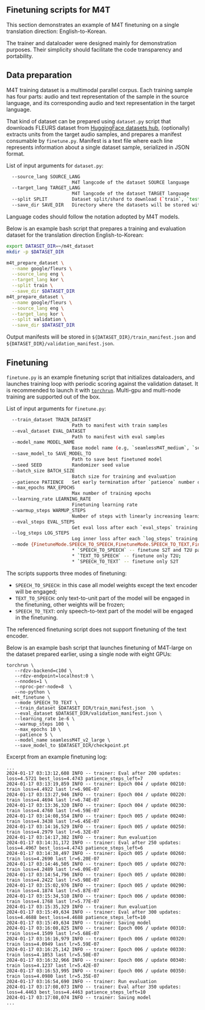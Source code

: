 ## Finetuning scripts for M4T

This section demonstrates an example of M4T finetuning on a single translation direction: English-to-Korean.

The trainer and dataloader were designed mainly for demonstration purposes. Their simplicity should facilitate the code transparency and portability.

## Data preparation

M4T training dataset is a multimodal parallel corpus. Each training sample has four parts: audio and text representation of the sample in the source language, and its corresponding audio and text representation in the target language.

That kind of dataset can be prepared using `dataset.py` script that downloads FLEURS dataset from [HuggingFace datasets hub](https://huggingface.co/datasets/google/fleurs), (optionally) extracts units from the target audio samples, and prepares a manifest consumable by `finetune.py`. Manifest is a text file where each line represents information about a single dataset sample, serialized in JSON format.

List of input arguments for `dataset.py`:

```bash
  --source_lang SOURCE_LANG
                        M4T langcode of the dataset SOURCE language
  --target_lang TARGET_LANG
                        M4T langcode of the dataset TARGET language
  --split SPLIT         Dataset split/shard to download (`train`, `test`)
  --save_dir SAVE_DIR   Directory where the datasets will be stored with HuggingFace datasets cache files
```

Language codes should follow the notation adopted by M4T models.

Below is an example bash script that prepares a training and evaluation dataset for the translation direction English-to-Korean:

```bash
export DATASET_DIR=~/m4t_dataset
mkdir -p $DATASET_DIR

m4t_prepare_dataset \
  --name google/fleurs \
  --source_lang eng \
  --target_lang kor \
  --split train \
  --save_dir $DATASET_DIR
m4t_prepare_dataset \
  --name google/fleurs \
  --source_lang eng \
  --target_lang kor \
  --split validation \
  --save_dir $DATASET_DIR
```


Output manifests will be stored in `${DATASET_DIR}/train_manifest.json` and `${DATASET_DIR}/validation_manifest.json`.


## Finetuning

`finetune.py` is an example finetuning script that initializes dataloaders, and launches training loop with periodic scoring against the validation dataset.
It is recommended to launch it with [`torchrun`](https://pytorch.org/docs/stable/elastic/run.html). Multi-gpu and multi-node training are supported out of the box.

List of input arguments for `finetune.py`:

```bash
  --train_dataset TRAIN_DATASET
                        Path to manifest with train samples
  --eval_dataset EVAL_DATASET
                        Path to manifest with eval samples
  --model_name MODEL_NAME
                        Base model name (e.g, `seamlessM4T_medium`, `seamlessM4T_large`)
  --save_model_to SAVE_MODEL_TO
                        Path to save best finetuned model
  --seed SEED           Randomizer seed value
  --batch_size BATCH_SIZE
                        Batch size for training and evaluation
  --patience PATIENCE   Set early termination after `patience` number of evaluations without eval loss improvements
  --max_epochs MAX_EPOCHS
                        Max number of training epochs
  --learning_rate LEARNING_RATE
                        Finetuning learning rate
  --warmup_steps WARMUP_STEPS
                        Number of steps with linearly increasing learning rate
  --eval_steps EVAL_STEPS
                        Get eval loss after each `eval_steps` training steps
  --log_steps LOG_STEPS
                        Log inner loss after each `log_steps` training steps
  --mode {FinetuneMode.SPEECH_TO_SPEECH,FinetuneMode.SPEECH_TO_TEXT,FinetuneMode.TEXT_TO_SPEECH}
                        * `SPEECH_TO_SPEECH` -- finetune S2T and T2U parts of the model;
                        * `TEXT_TO_SPEECH` -- finetune only T2U;
                        * `SPEECH_TO_TEXT` -- finetune only S2T
```

The scripts supports three modes of finetuning:
- `SPEECH_TO_SPEECH`: in this case all model weights except the text encoder will be engaged;
- `TEXT_TO_SPEECH`: only text-to-unit part of the model will be engaged in the finetuning, other weights will be frozen;
- `SPEECH_TO_TEXT`: only speech-to-text part of the model will be engaged in the finetuning.

The referenced finetuning script does not support finetuning of the text encoder.


Below is an example bash script that launches finetuning of M4T-large on the dataset prepared earlier, using a single node with eight GPUs:

```
torchrun \
   --rdzv-backend=c10d \
   --rdzv-endpoint=localhost:0 \
   --nnodes=1 \
   --nproc-per-node=8  \
   --no-python \
  m4t_finetune \
   --mode SPEECH_TO_TEXT \
   --train_dataset $DATASET_DIR/train_manifest.json  \
   --eval_dataset $DATASET_DIR/validation_manifest.json \
   --learning_rate 1e-6 \
   --warmup_steps 100 \
   --max_epochs 10 \
   --patience 5 \
   --model_name seamlessM4T_v2_large \
   --save_model_to $DATASET_DIR/checkpoint.pt
```

Excerpt from an example finetuning log:

```
...
2024-01-17 03:13:12,608 INFO -- trainer: Eval after 200 updates: loss=4.5721 best_loss=4.4743 patience_steps_left=7
2024-01-17 03:13:19,859 INFO -- trainer: Epoch 004 / update 00210: train loss=4.4922 last lr=6.90E-07
2024-01-17 03:13:27,946 INFO -- trainer: Epoch 004 / update 00220: train loss=4.4694 last lr=6.74E-07
2024-01-17 03:13:36,320 INFO -- trainer: Epoch 004 / update 00230: train loss=4.4760 last lr=6.59E-07
2024-01-17 03:14:08,554 INFO -- trainer: Epoch 005 / update 00240: train loss=4.3438 last lr=6.45E-07
2024-01-17 03:14:16,529 INFO -- trainer: Epoch 005 / update 00250: train loss=4.2979 last lr=6.32E-07
2024-01-17 03:14:17,382 INFO -- trainer: Run evaluation
2024-01-17 03:14:31,172 INFO -- trainer: Eval after 250 updates: loss=4.4967 best_loss=4.4743 patience_steps_left=6
2024-01-17 03:14:38,497 INFO -- trainer: Epoch 005 / update 00260: train loss=4.2690 last lr=6.20E-07
2024-01-17 03:14:46,505 INFO -- trainer: Epoch 005 / update 00270: train loss=4.2489 last lr=6.09E-07
2024-01-17 03:14:54,796 INFO -- trainer: Epoch 005 / update 00280: train loss=4.2422 last lr=5.98E-07
2024-01-17 03:15:02,976 INFO -- trainer: Epoch 005 / update 00290: train loss=4.1874 last lr=5.87E-07
2024-01-17 03:15:34,510 INFO -- trainer: Epoch 006 / update 00300: train loss=4.1768 last lr=5.77E-07
2024-01-17 03:15:35,329 INFO -- trainer: Run evaluation
2024-01-17 03:15:49,634 INFO -- trainer: Eval after 300 updates: loss=4.4688 best_loss=4.4688 patience_steps_left=10
2024-01-17 03:15:49,634 INFO -- trainer: Saving model
2024-01-17 03:16:08,825 INFO -- trainer: Epoch 006 / update 00310: train loss=4.1509 last lr=5.68E-07
2024-01-17 03:16:16,979 INFO -- trainer: Epoch 006 / update 00320: train loss=4.0949 last lr=5.59E-07
2024-01-17 03:16:25,142 INFO -- trainer: Epoch 006 / update 00330: train loss=4.1053 last lr=5.50E-07
2024-01-17 03:16:32,966 INFO -- trainer: Epoch 006 / update 00340: train loss=4.1237 last lr=5.42E-07
2024-01-17 03:16:53,995 INFO -- trainer: Epoch 006 / update 00350: train loss=4.0980 last lr=5.35E-07
2024-01-17 03:16:54,690 INFO -- trainer: Run evaluation
2024-01-17 03:17:08,073 INFO -- trainer: Eval after 350 updates: loss=4.4463 best_loss=4.4463 patience_steps_left=10
2024-01-17 03:17:08,074 INFO -- trainer: Saving model
...
```

